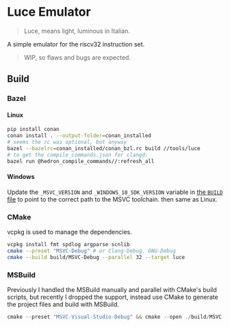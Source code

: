 # Luce Emulator
> Luce, means light, luminous in Italian.

A simple emulator for the riscv32 instruction set.

> WIP, so flaws and bugs are expected.

## Build
### Bazel 
#### Linux
```bash
pip install conan
conan install . --output-folder=conan_installed
# seems the rc was optional, but anyway
bazel --bazelrc=conan_installed/conan_bzl.rc build //tools/luce 
# to get the compile_commands.json for clangd:
bazel run @hedron_compile_commands//:refresh_all
```
#### Windows
Update the `_MSVC_VERSION` and `_WINDOWS_10_SDK_VERSION` variable in [the `BUILD` file](bazel/toolchain/BUILD.bazel) to point to the correct path to the MSVC toolchain.
then same as Linux.
### CMake
vcpkg is used to manage the dependencies.
```bash
vcpkg install fmt spdlog argparse scnlib
cmake --preset "MSVC-Debug" # or Clang-Debug, GNU-Debug
cmake --build build/MSVC-Debug --parallel 32 --target luce
```
### MSBuild
Previously I handled the MSBuild manually and parallel with CMake's build scripts, but recently I dropped the support, instead use CMake to generate the project files and build with MSBuild.
```powershell
cmake --preset "MSVC-Visual-Studio-Debug" && cmake --open ./build/MSVC-Visual-Studio-Debug/
```